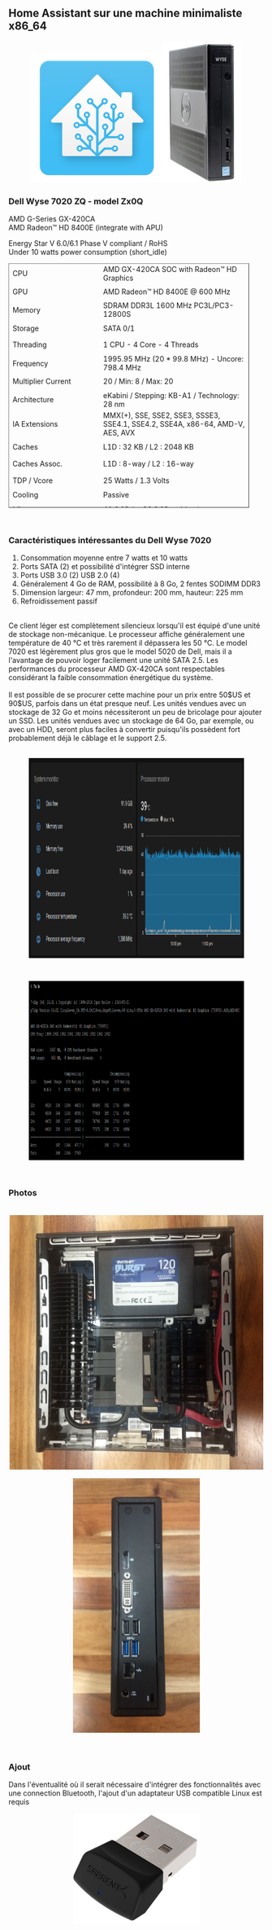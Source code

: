 <h2>Home Assistant sur une machine minimaliste x86_64</h2>
<div align="center">
    <figure>
        <div>
            <img src="/images/icon_ha.png" alt="" width="256" height="256" /><img src="/images/photo_wyse_7020.png" width="157" height="278" />
        </div>
    </figure>
</div>
<h3>Dell Wyse 7020 ZQ - model Zx0Q</h3>
<p>AMD G-Series GX-420CA<br />AMD Radeon&trade; HD 8400E (integrate with APU)</p>
<p>Energy Star V 6.0/6.1 Phase V compliant /&nbsp;RoHS<br />Under 10 watts power consumption (short_idle)</p>
<table style="border-collapse: collapse; width: 94.0737%; height: 480px;" border="1">
<tbody>
<tr style="height: 28px;">
<td style="width: 37.8323%; height: 28px; border-style: hidden;">CPU</td>
<td style="width: 67.1521%; height: 28px; border-style: hidden;">AMD GX-420CA SOC with Radeon&trade; HD Graphics</td>
</tr>
<tr style="height: 27px;">
<td style="width: 37.8323%; border-style: hidden; height: 27px;">GPU</td>
<td style="width: 67.1521%; border-style: hidden; height: 27px;">AMD Radeon&trade; HD 8400E @ 600 MHz</td>
</tr>
<tr style="height: 27px;">
<td style="width: 37.8323%; border-style: hidden; height: 27px;">Memory</td>
<td style="width: 67.1521%; border-style: hidden; height: 27px;">SDRAM DDR3L 1600 MHz PC3L/PC3-12800S</td>
</tr>
<tr style="height: 27px;">
<td style="width: 37.8323%; border-style: hidden; height: 27px;">Storage</td>
<td style="width: 67.1521%; border-style: hidden; height: 27px;">SATA 0/1&nbsp;</td>
</tr>
<tr style="height: 28px;">
<td style="width: 37.8323%; height: 28px; border-style: hidden;">Threading</td>
<td style="width: 67.1521%; height: 28px; border-style: hidden;">1 CPU - 4 Core - 4 Threads</td>
</tr>
<tr style="height: 28px;">
<td style="width: 37.8323%; height: 28px; border-style: hidden;">Frequency</td>
<td style="width: 67.1521%; height: 28px; border-style: hidden;">1995.95 MHz (20 * 99.8 MHz) - Uncore: 798.4 MHz</td>
</tr>
<tr style="height: 27px;">
<td style="width: 37.8323%; border-style: hidden; height: 27px;">Multiplier Current</td>
<td style="width: 67.1521%; border-style: hidden; height: 27px;">20 / Min: 8 / Max: 20</td>
</tr>
<tr style="height: 28px;">
<td style="width: 37.8323%; height: 28px; border-style: hidden;">Architecture</td>
<td style="width: 67.1521%; height: 28px; border-style: hidden;">eKabini / Stepping: KB-A1 / Technology: 28 nm</td>
</tr>
<tr style="height: 28px;">
<td style="width: 37.8323%; height: 28px; border-style: hidden;">IA Extensions</td>
<td style="width: 67.1521%; height: 28px; border-style: hidden;">MMX(+), SSE, SSE2, SSE3, SSSE3, SSE4.1, SSE4.2, SSE4A, x86-64, AMD-V, AES, AVX</td>
</tr>
<tr style="height: 28px;">
<td style="width: 37.8323%; height: 28px; border-style: hidden;">Caches</td>
<td style="width: 67.1521%; height: 28px; border-style: hidden;">L1D : 32 KB / L2 : 2048 KB</td>
</tr>
<tr style="height: 28px;">
<td style="width: 37.8323%; height: 28px; border-style: hidden;">Caches Assoc.</td>
<td style="width: 67.1521%; height: 28px; border-style: hidden;">L1D : 8-way / L2 : 16-way</td>
</tr>
<tr style="height: 28px;">
<td style="width: 37.8323%; height: 28px; border-style: hidden;">TDP / Vcore</td>
<td style="width: 67.1521%; height: 28px; border-style: hidden;">25 Watts / 1.3 Volts</td>
</tr>
<tr style="height: 18px;">
<td style="width: 37.8323%; border-style: hidden; height: 18px;">Cooling</td>
<td style="width: 67.1521%; border-style: hidden; height: 18px;">Passive</td>
</tr>
<tr style="height: 28px;">
<td style="width: 37.8323%; height: 28px; border-style: hidden;">Idle core temperature</td>
<td style="width: 67.1521%; height: 28px; border-style: hidden;">41.0 &deg;C (@ 20.0 &deg;C ambient)</td>
</tr>
<tr style="height: 18px;">
<td style="width: 37.8323%; border-style: hidden; height: 18px;">High core temperature</td>
<td style="width: 67.1521%; border-style: hidden; height: 18px;">70.0 &deg;C</td>
</tr>
<tr style="height: 28px;">
<td style="width: 37.8323%; height: 28px; border-style: hidden;">Maximum core temperature</td>
<td style="width: 67.1521%; height: 28px; border-style: hidden;">90.0 &deg;C</td>
</tr>
<tr style="height: 28px;">
<td style="width: 37.8323%; height: 28px; border-style: hidden;">Type</td>
<td style="width: 67.1521%; height: 28px; border-style: hidden;">Retail (Stock Frequency : 2000 MHz)</td>
</tr>
<tr style="height: 28px;">
<td style="width: 37.8323%; height: 28px; border-style: hidden;">Cores Frequencies</td>
<td style="width: 67.1521%; height: 28px; border-style: hidden;">#00: 1995.95 MHz&emsp; #01: 1995.95 MHz&emsp; #02: 1995.95 MHz&emsp; #03: 1995.95 MHz</td>
</tr>
</tbody>
</table>
</br>
<h3>Caract&eacute;ristiques intéressantes du Dell Wyse 7020</h3>
<ol>
<li>Consommation moyenne entre 7 watts et 10 watts</li>
<li>Ports SATA (2) et possibilité d'intégrer SSD interne</li>
<li>Ports USB 3.0 (2) USB 2.0 (4)</li>
<li>Généralement 4 Go de RAM, possibilité à 8 Go, 2 fentes SODIMM DDR3</li>
<li>Dimension largeur: 47 mm, profondeur: 200 mm, hauteur: 225 mm</li>
<li>Refroidissement passif</li>
</ol></br>
Ce client léger est complètement silencieux lorsqu'il est équipé d'une unité de stockage non-mécanique. Le processeur affiche généralement une température de 40 &deg;C et très rarement il dépassera les 50 &deg;C. Le model 7020 est légèrement plus gros que le model 5020 de Dell, mais il a l'avantage de pouvoir loger facilement une unité SATA 2.5. Les performances du processeur AMD GX-420CA sont respectables considérant la faible consommation énergétique du système. 
</br></br>
Il est possible de se procurer cette machine pour un prix entre 50$US et 90$US, parfois dans un état presque neuf. Les unités vendues avec un stockage de 32 Go et moins nécessiteront un peu de bricolage pour ajouter un SSD. Les unités vendues avec un stockage de 64 Go, par exemple, ou avec un HDD, seront plus faciles à convertir puisqu'ils possèdent fort probablement déjà le câblage et le support 2.5.
</br></br>
<div align="center">
    <figure>
        <div>
            <img style="display: block; margin-left: auto; margin-right: auto;" src="/images/screenshot_sysmonitor.png" width="852" height="393" /></p>
        </div>
    </figure>
</div>
</br>
<div align="center">
    <figure>
        <div>
            <img style="display: block; margin-left: auto; margin-right: auto;" src="/images/screenshot_benchmark.png" width="852" height="352" /></p>
        </div>
    </figure>
</div>
</br>
<h3>Photos</h3>
</br>
<div>
     <img style="display: block; margin-left: auto; margin-right: auto;" src="/images/photo_wyse_7020_int.jpg" width="500" height="500" />&nbsp;&nbsp;
     <img style="display: block; margin-left: auto; margin-right: auto;" src="/images/photo_wyse_7020_rear.jpg" width="250" height="500" />
</div>
</br></br>
<h3>Ajout</h3>
Dans l'éventualité où il serait nécessaire d'intégrer des fonctionnalités avec une connection Bluetooth, l'ajout d'un adaptateur USB compatible Linux est requis
</br>
<div align="center">
    <figure>
        <div>
            <img style="display: block; margin-left: auto; margin-right: auto;" src="/images/photo_sabrent_btub40.png" width="250" height="217" /></p>
        </div>
    </figure>
</div>
</br>
